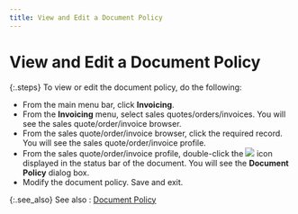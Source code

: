 ```yaml
---
title: View and Edit a Document Policy
---
```


# View and Edit a Document Policy


{:.steps}
To view or edit the document policy, do the following:

- From the main  menu bar, click **Invoicing**.
- From the **Invoicing** menu, select sales quotes/orders/invoices.  You will see the sales quote/order/invoice browser.
- From the sales  quote/order/invoice browser, click the required record. You will see the  sales quote/order/invoice profile.
- From the sales  quote/order/invoice profile, double-click the ![]({{site.sp_baseurl}}/img/sales_document_policy_icon.gif) icon displayed  in the status bar of the document. You will see the **Document 
 Policy** dialog box.
- Modify the  document policy. Save and exit.



{:.see_also}
See also
: [Document  Policy]({{site.sp_baseurl}}/sales-docs/docs-profile/contents/doc-info/document_policy_document_information_sales_content.html)

